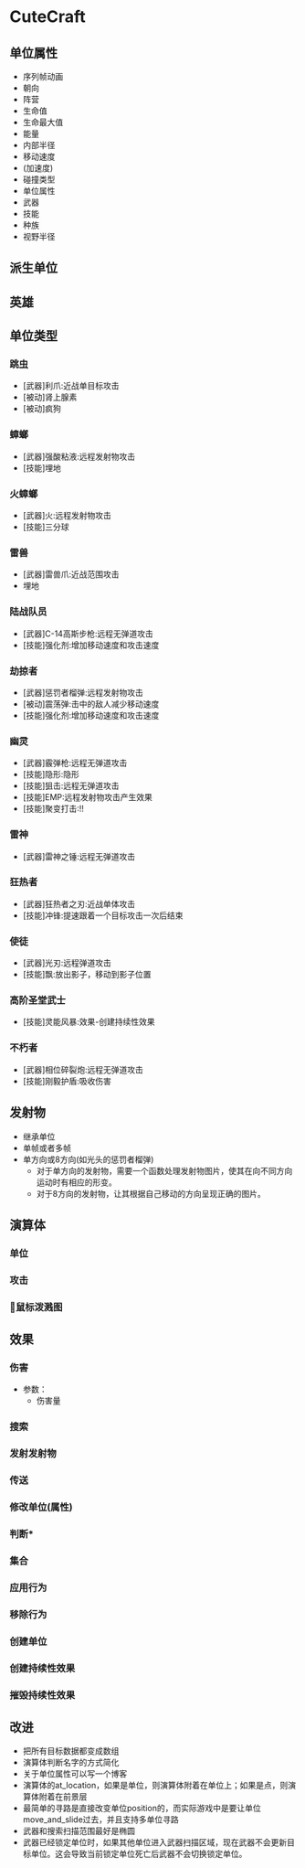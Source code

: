 # CuteCraft

## 单位属性

- 序列帧动画
- 朝向
- 阵营
- 生命值
- 生命最大值
- 能量
- 内部半径
- 移动速度
- ​(加速度)
- 碰撞类型
- 单位属性
- 武器
- 技能
- 种族
- 视野半径

## 派生单位



## 英雄

## 单位类型

### 跳虫

- [武器]利爪:近战单目标攻击
- [被动]肾上腺素
- [被动]疯狗

### 蟑螂

- [武器]强酸粘液:远程发射物攻击
- [技能]埋地

### 火蟑螂

- [武器]火:远程发射物攻击
- [技能]三分球

### 雷兽

- [武器]雷兽爪:近战范围攻击
- 埋地

### 陆战队员

- [武器]C-14高斯步枪:远程无弹道攻击
- [技能]强化剂:增加移动速度和攻击速度

### 劫掠者

- [武器]惩罚者榴弹:远程发射物攻击
- [被动]震荡弹:击中的敌人减少移动速度
- [技能]强化剂:增加移动速度和攻击速度

### 幽灵

- [武器]霰弹枪:远程无弹道攻击
- [技能]隐形:隐形
- [技能]狙击:远程无弹道攻击
- [技能]EMP:远程发射物攻击产生效果
- [技能]聚变打击:!!

### 雷神

- [武器]雷神之锤:远程无弹道攻击

### 狂热者

- [武器]狂热者之刃:近战单体攻击
- [技能]冲锋:提速跟着一个目标攻击一次后结束

### 使徒

- [武器]光刃:远程弹道攻击
- [技能]飘:放出影子，移动到影子位置

### 高阶圣堂武士

- [技能]灵能风暴:效果-创建持续性效果

### 不朽者

- [武器]相位碎裂炮:远程无弹道攻击
- [技能]刚毅护盾:吸收伤害

## 发射物

- 继承单位
- 单帧或者多帧
- 单方向或8方向(如光头的惩罚者榴弹)
    - 对于单方向的发射物，需要一个函数处理发射物图片，使其在向不同方向运动时有相应的形变。
    - 对于8方向的发射物，让其根据自己移动的方向呈现正确的图片。

## 演算体

### 单位

### 攻击

### 鼠标泼溅图

## 效果

### 伤害

- 参数：
    - 伤害量

### 搜索

### 发射发射物

### 传送

### 修改单位(属性)

### 判断*

### 集合

### 应用行为

### 移除行为

### 创建单位

### 创建持续性效果

### 摧毁持续性效果

## 改进

- 把所有目标数据都变成数组
- 演算体判断名字的方式简化
- 关于单位属性可以写一个博客
- 演算体的at_location，如果是单位，则演算体附着在单位上；如果是点，则演算体附着在前景层
- 最简单的寻路是直接改变单位position的，而实际游戏中是要让单位move_and_slide过去，并且支持多单位寻路
- 武器和搜索扫描范围最好是椭圆
- 武器已经锁定单位时，如果其他单位进入武器扫描区域，现在武器不会更新目标单位。这会导致当前锁定单位死亡后武器不会切换锁定单位。